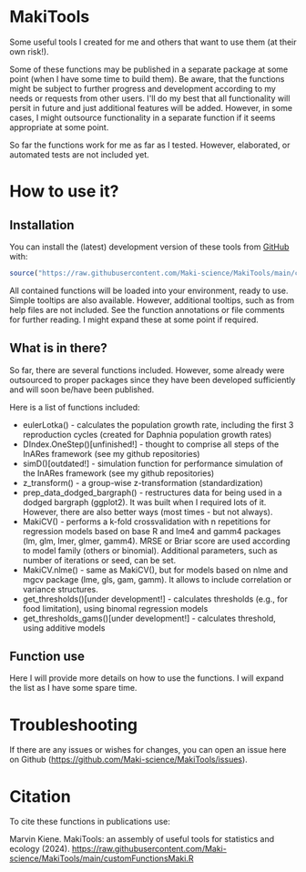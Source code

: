 # MakiTools
Some useful tools I created for me and others that want to use them (at their own risk!).

Some of these functions may be published in a separate package at some point (when I have some time to build them).
Be aware, that the functions might be subject to further progress and development according to my needs or requests from other users. I'll do my best that all functionality will persit in future and just additional features will be added. However, in some cases, I might outsource functionality in a separate function if it seems appropriate at some point.

So far the functions work for me as far as I tested. However, elaborated, or automated tests are not included yet.


# How to use it?
## Installation
You can install the (latest) development version of these tools from [GitHub](https://github.com/) with:

``` r
source("https://raw.githubusercontent.com/Maki-science/MakiTools/main/customFunctionsMaki.R")

```
All contained functions will be loaded into your environment, ready to use.
Simple tooltips are also available. However, additional tooltips, such as from help files are not included.
See the function annotations or file comments for further reading. I might expand these at some point if required.


## What is in there?
So far, there are several functions included. However, some already were outsourced to proper packages since they have been developed sufficiently and will soon be/have been published.

Here is a list of functions included:

  - eulerLotka() - calculates the population growth rate, including the first 3 reproduction cycles (created for Daphnia population growth rates)
  - DIndex.OneStep()[unfinished!] - thought to comprise all steps of the InARes framework (see my github repositories)
  - simD()[outdated!] - simulation function for performance simulation of the InARes framework (see my github repositories)
  - z_transform() - a group-wise z-transformation (standardization)
  - prep_data_dodged_bargraph() - restructures data for being used in a dodged bargraph (ggplot2). It was built when I required lots of it. However, there are also better ways (most times - but not always).
  - MakiCV() - performs a k-fold crossvalidation with n repetitions for regression models based on base R and lme4 and gamm4 packages (lm, glm, lmer, glmer, gamm4). MRSE or Briar score are used according to model family (others or binomial). Additional parameters, such as number of iterations or seed, can be set.
  - MakiCV.nlme() - same as MakiCV(), but for models based on nlme and mgcv package (lme, gls, gam, gamm). It allows to include correlation or variance structures.
  - get_thresholds()[under development!] - calculates thresholds (e.g., for food limitation), using binomal regression models
  - get_thresholds_gams()[under development!] - calculates threshold, using additive models


## Function use
Here I will provide more details on how to use the functions. I will expand the list as I have some spare time.





# Troubleshooting
If there are any issues or wishes for changes, you can open an issue here on Github (https://github.com/Maki-science/MakiTools/issues).


# Citation
To cite these functions in publications use:

Marvin Kiene.
MakiTools: an assembly of useful tools for statistics and ecology (2024).
https://raw.githubusercontent.com/Maki-science/MakiTools/main/customFunctionsMaki.R
